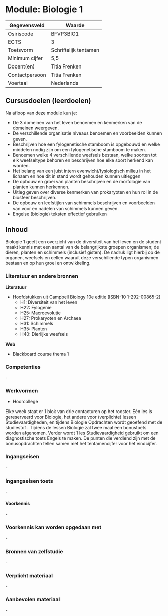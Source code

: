 # Module: Biologie 1

| Gegevensveld  | Waarde |
| ------------- | ------------- |
| Osiriscode  | BFVP3BIO1  |
| ECTS  | 3 |
| Toetsvorm  | Schriftelijk tentamen |
| Minimum cijfer  | 5,5 |
| Docent(en)  | Titia Frenken |
| Contactpersoon  | Titia Frenken |
| Voertaal  | Nederlands |

## Cursusdoelen (leerdoelen)

Na afloop van deze module kun je:  

- De 3 domeinen van het leven benoemen en kenmerken van de domeinen weergeven.
- De verschillende organisatie niveaus benoemen en voorbeelden kunnen geven.
- Beschrijven hoe een fylogenetische stamboom is opgebouwd en welke middelen nodig zijn om een fylogenetische stamboom te maken.
- Benoemen welke 4 verschillende weefsels bestaan, welke soorten tot elk weefseltype behoren en beschrijven hoe elke soort herkend kan worden.
- Het belang van een juist intern evenwicht/fysiologisch milieu in het lichaam en hoe dit in stand wordt gehouden  kunnen uitleggen
- De opbouw en groei van planten beschrijven en  de morfologie van planten kunnen herkennen.
- Uitleg geven over diverse kenmerken van prokaryoten en hun rol in de biosfeer beschrijven.
- De opbouw en leefstijlen van schimmels beschrijven en voorbeelden van voor en nadelen van schimmels kunnen geven.
- Engelse (biologie) teksten effectief gebruiken

## Inhoud

Biologie 1 geeft een overzicht van de diversiteit van het leven en de student maakt kennis met een aantal van de belangrijkste groepen organismen; de dieren, planten en schimmels (inclusief gisten). De nadruk ligt hierbij op de organen, weefsels en cellen waaruit deze verschillende typen organismen bestaan en op hun groei en ontwikkeling.

### Literatuur en andere bronnen

**Literatuur**  

- Hoofdstukken uit Campbell Biology 10e editie (ISBN-10 1-292-00865-2)  
    - H1: Diversiteit van het leven 
    - H22: Fylogenie 
    - H25: Macroevolutie 
    - H27: Prokaryoten en Archaea 
    - H31: Schimmels 
    - H35: Planten 
    - H40: Dierlijke weefsels


**Web**
- Blackboard course thema 1

### Competenties  
\-

### Werkvormen  
- Hoorcollege

Elke week staat er 1 blok van drie contacturen op het rooster. Eén les is gereserveerd voor Biologie, het andere voor (verplichte) lessen Studievaardigheden, en tijdens Biologie Opdrachten wordt geoefend met de studiestof . Tijdens de lessen Biologie zal twee maal een bonustoets worden afgenomen. Verder wordt 1 les Studievaardigheid gebruikt om een diagnostische toets Engels te maken. De punten die verdiend zijn met de bonusopdrachten tellen samen met het tentamencijfer voor het eindcijfer.

### Ingangseisen 
\- 

### Ingangseisen toets
\- 

#### Voorkennis
\-

### Voorkennis kan worden opgedaan met
\-

### Bronnen van zelfstudie
\-

### Verplicht materiaal
\-

### Aanbevolen materiaal
\-

